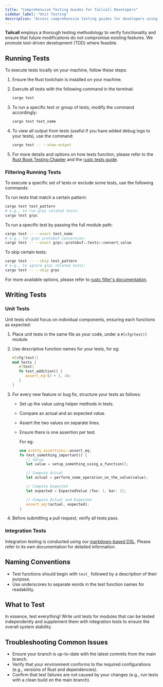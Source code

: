 ```yaml
---
title: "Comprehensive Testing Guides for Tailcall Developers"
sidebar_label: "Unit Testing"
description: "Access comprehensive testing guides for developers using Tailcall. Ensure your APIs are robust and reliable with our best practices."
---
```


<Head>
  <title>Guide to Unit Testing For Developers | Tailcall</title>
</Head>

**Tailcall** employs a thorough testing methodology to verify functionality and ensure that future modifications do not compromise existing features. We promote test-driven development (TDD) where feasible.

## Running Tests

To execute tests locally on your machine, follow these steps:

1. Ensure the Rust toolchain is installed on your machine.

2. Execute all tests with the following command in the terminal:

   ```sh
   cargo test
   ```

3. To run a specific test or group of tests, modify the command accordingly:

   ```sh
   cargo test test_name
   ```

4. To view all output from tests (useful if you have added debug logs to your tests), use the command:

   ```sh
   cargo test -- --show-output
   ```

5. For more details and options on how tests function, please refer to the [Rust Book Testing Chapter](https://doc.rust-lang.org/book/ch11-00-testing.html) and the [rustc tests guide](https://doc.rust-lang.org/rustc/tests/index.html).

### Filtering Running Tests

To execute a specific set of tests or exclude some tests, use the following commands:

To run tests that match a certain pattern:

```sh
cargo test test_pattern
# e.g., to run grpc related tests:
cargo test grpc
```

To run a specific test by passing the full module path:

```sh
cargo test -- --exact test_name
# e.g., for grpc protobuf conversion:
cargo test -- --exact grpc::protobuf::tests::convert_value
```

To skip certain tests:

```sh
cargo test -- --skip test_pattern
# e.g., to ignore grpc related tests:
cargo test -- --skip grpc
```

For more available options, please refer to [rustc filter's documentation](https://doc.rust-lang.org/rustc/tests/index.html#filters).

## Writing Tests

### Unit Tests

Unit tests should focus on individual components, ensuring each functions as expected:

1. Place unit tests in the same file as your code, under a `#[cfg(test)]` module.
2. Use descriptive function names for your tests, for eg:

   ```rust
   #[cfg(test)]
   mod tests {
      #[test]
      fn test_addition() {
         assert_eq!(2 + 2, 4);
      }
   }
   ```

3. For every new feature or bug fix, structure your tests as follows:

   - Set up the value using helper methods in tests.
   - Compare an actual and an expected value.
   - Assert the two values on separate lines.
   - Ensure there is one assertion per test.

     For eg:

     ```rust
     use pretty_assertions::assert_eq;
     fn test_something_important() {
        // Setup
        let value = setup_something_using_a_function();

        // Compute Actual
        let actual = perform_some_operation_on_the_value(value);

        // Compute Expected
        let expected = ExpectedValue {foo: 1, bar: 2};

        // Compare Actual and Expected
        assert_eq!(actual, expected);
     }
     ```

4. Before submitting a pull request, verify all tests pass.

### Integration Tests

Integration testing is conducted using our [markdown-based DSL](./integration-testing.md). Please refer to its own documentation for detailed information.

## Naming Conventions

- Test functions should begin with `test_` followed by a description of their purpose.
- Use underscores to separate words in the test function names for readability.

## What to Test

In essence, test everything! Write unit tests for modules that can be tested independently and supplement them with integration tests to ensure the overall system stability.

## Troubleshooting Common Issues

- Ensure your branch is up-to-date with the latest commits from the main branch.
- Verify that your environment conforms to the required configurations (e.g., versions of Rust and dependencies).
- Confirm that test failures are not caused by your changes (e.g., run tests with a clean build on the main branch).
